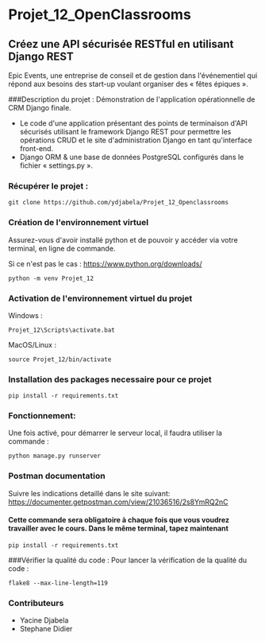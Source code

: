 # Projet_12_OpenClassrooms
## Créez une API sécurisée RESTful en utilisant Django REST
Epic Events, une entreprise de conseil et de gestion dans l'événementiel qui répond aux besoins des start-up voulant organiser des « fêtes épiques ».

###Description du projet :
Démonstration de l'application opérationnelle de CRM Django finale.
* Le code d'une application présentant des points de terminaison d'API sécurisés utilisant le framework Django REST pour permettre les opérations CRUD et le site d'administration Django en tant qu'interface front-end.
* Django ORM & une base de données PostgreSQL configurés dans le fichier « settings.py ».

### Récupérer le projet :

```
git clone https://github.com/ydjabela/Projet_12_Openclassrooms
```

### Création de l'environnement virtuel

Assurez-vous d'avoir installé python et de pouvoir y accéder via votre terminal, en ligne de commande.

Si ce n'est pas le cas : https://www.python.org/downloads/

```
python -m venv Projet_12
```

### Activation de l'environnement virtuel du projet

Windows :

```
Projet_12\Scripts\activate.bat
```

MacOS/Linux :
```
source Projet_12/bin/activate
```

### Installation des packages necessaire pour ce projet
```
pip install -r requirements.txt
```

### Fonctionnement:
Une fois activé, pour démarrer le serveur local, il faudra utiliser la commande :
```
python manage.py runserver 
```
### Postman documentation

Suivre les  indications detaillé dans le site suivant:
https://documenter.getpostman.com/view/21036516/2s8YmRQ2nC
#### Cette commande sera obligatoire à chaque fois que vous voudrez travailler avec le cours. Dans le même terminal, tapez maintenant
```
pip install -r requirements.txt
```
###Vérifier la qualité du code :
Pour lancer la vérification de la qualité du code : 
```
flake8 --max-line-length=119
```
### Contributeurs
- Yacine Djabela
- Stephane Didier
